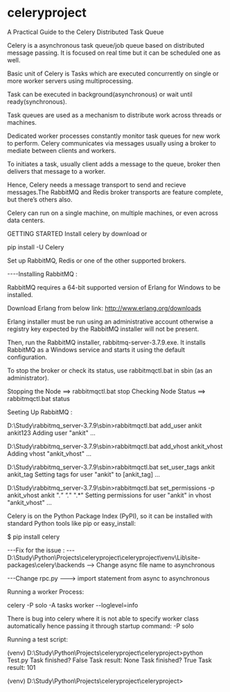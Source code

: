 # celeryproject
A Practical Guide to the Celery Distributed Task Queue

Celery is a asynchronous task queue/job queue based on distributed message passing.
It is focused on real time but it can be scheduled one as well.

Basic unit of Celery is Tasks which are executed concurrently on single or more worker servers using multiprocessing.

Task can be executed in background(asynchronous) or wait until ready(synchronous).

Task queues are used as a mechanism to distribute work across threads or machines.

Dedicated worker processes constantly monitor task queues for new work to perform. Celery communicates via messages usually using a broker
to mediate  between clients and workers.

To initiates a task, usually client adds a message to the queue, broker then delivers that message to a worker.

Hence, Celery needs a message transport to send and recieve messages.The RabbitMQ and Redis broker transports are feature complete, but there’s others 
also.
 
Celery can run on a single machine, on multiple machines, or even across data centers.

GETTING STARTED
Install celery by download or 

pip install -U Celery

Set up RabbitMQ, Redis or one of the other supported brokers.

----Installing RabbitMQ : 

RabbitMQ requires a 64-bit supported version of Erlang for Windows to be installed.

Download Erlang from below link:
http://www.erlang.org/downloads

Erlang installer must be run using an administrative account otherwise a registry key expected by the RabbitMQ installer will not be present.

Then, run the RabbitMQ installer, rabbitmq-server-3.7.9.exe. It installs RabbitMQ as a Windows service and starts it using the default configuration.

To stop the broker or check its status, use rabbitmqctl.bat in sbin (as an administrator).

Stopping the Node     ==> rabbitmqctl.bat stop
Checking Node Status  ==> rabbitmqctl.bat status

Seeting Up RabbitMQ : 

D:\Study\rabbitmq_server-3.7.9\sbin>rabbitmqctl.bat add_user ankit ankit123
Adding user "ankit" ...

D:\Study\rabbitmq_server-3.7.9\sbin>rabbitmqctl.bat add_vhost ankit_vhost
Adding vhost "ankit_vhost" ...

D:\Study\rabbitmq_server-3.7.9\sbin>rabbitmqctl.bat set_user_tags ankit ankit_tag
Setting tags for user "ankit" to [ankit_tag] ...

D:\Study\rabbitmq_server-3.7.9\sbin>rabbitmqctl.bat set_permissions -p ankit_vhost ankit ".*" ".*" ".*"
Setting permissions for user "ankit" in vhost "ankit_vhost" ...



Celery is on the Python Package Index (PyPI), so it can be installed with standard Python tools like pip or easy_install:

$ pip install celery

---Fix for the issue : 
---D:\Study\Python\Projects\celeryproject\celeryproject\venv\Lib\site-packages\celery\backends  --> Change async file name to asynchronous

---Change rpc.py ---> import statement from async to asynchronous


Running a worker Process: 

celery -P solo -A tasks worker --loglevel=info

There is bug into celery where it is not able to specify worker class automatically hence passing it through startup command: -P solo


Running a test script: 

(venv) D:\Study\Python\Projects\celeryproject\celeryproject>python  Test.py
Task finished?  False
Task result:  None
Task finished?  True
Task result:  101

(venv) D:\Study\Python\Projects\celeryproject\celeryproject>




